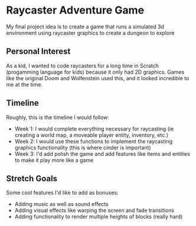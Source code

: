 # Raycaster Adventure Game

My final project idea is to create a game that runs a simulated 3d environment using raycaster graphics to create a dungeon to explore

## Personal Interest

As a kid, I wanted to code raycasters for a long time in Scratch (progamming language for kids) because it only had 2D graphics. Games like the original Doom and Wolfenstein used this, and it looked incredible to me at the time.

## Timeline

Roughly, this is the timeline I would follow:
* Week 1: I would complete everything necessary for raycasting (ie creating a world map, a moveable player entity, inventory, etc.)
* Week 2: I would use these functions to implement the raycasting graphics functionality (this is where cinder is important)
* Week 3: I'd add polish the game and add features like items and entities to make it play more like a game

## Stretch Goals

Some cool features I'd like to add as bonuses:
* Adding music as well as sound effects
* Adding visual effects like warping the screen and fade transitions
* Adding functionality to render multiple heights of blocks (really hard)